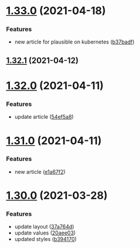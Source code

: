 # [1.33.0](https://github.com/MihaiNueleanu/blog/compare/1.32.1...1.33.0) (2021-04-18)


### Features

* new article for plausible on kubernetes ([b37badf](https://github.com/MihaiNueleanu/blog/commit/b37badf3ca1b058468878f3f1ccb641c109b359c))



## [1.32.1](https://github.com/MihaiNueleanu/blog/compare/1.32.0...1.32.1) (2021-04-12)



# [1.32.0](https://github.com/MihaiNueleanu/blog/compare/1.31.0...1.32.0) (2021-04-11)


### Features

* update article ([54ef5a8](https://github.com/MihaiNueleanu/blog/commit/54ef5a8ae33eab49e0f65c395afed1199596e079))



# [1.31.0](https://github.com/MihaiNueleanu/blog/compare/1.30.0...1.31.0) (2021-04-11)


### Features

* new article ([e1a67f2](https://github.com/MihaiNueleanu/blog/commit/e1a67f293cdab2e08ed4b73a4602b52ee88af1ac))



# [1.30.0](https://github.com/MihaiNueleanu/blog/compare/1.29.0...1.30.0) (2021-03-28)


### Features

* update layout ([37a764d](https://github.com/MihaiNueleanu/blog/commit/37a764d0bad4a54a077a9f2204cbb0167ded28ce))
* update values ([20aee03](https://github.com/MihaiNueleanu/blog/commit/20aee030fd52f0017472957cacf31fb5975a76d8))
* updated styles ([b394170](https://github.com/MihaiNueleanu/blog/commit/b3941709386c4f8895b49d866b8050142b6ce44f))



